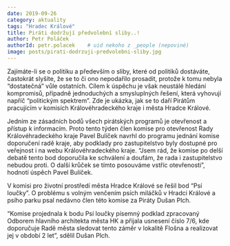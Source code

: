 ```yaml
---
date: 2019-09-26
category: aktuality
tags: "Hradec Králové"
title: Piráti dodržují předvolební sliby..!
author: Petr Poláček
authorId: petr.polacek    # uid nekoho z _people (nepoviné)
image: posts/pirati-dodrzuji-predvolebni-sliby.jpg
---
```


 Zajímáte-li se o politiku a především o sliby, které od politiků dostáváte, častokrát slyšíte, že se to či ono nepodařilo prosadit, protože k tomu nebyla “dostatečná” vůle ostatních. Cílem k úspěchu je však neustálé hledání kompromisů, případně jednoduchých a smysluplných řešení, která vyhovují napříč “politickým spektrem”. Zde je ukázka, jak se to daří Pirátům pracujícím v komisích Královéhradeckého kraje i města Hradce Králové.

Jedním ze zásadních bodů všech pirátských programů je otevřenost a přístup k informacím. Proto tento týden člen komise pro otevřenost Rady Královéhradeckého kraje Pavel Bulíček navrhl do programu jednání komise doporučení radě kraje, aby podklady pro zastupitelstvo byly dostupné pro veřejnost i na webu Královéhradeckého kraje. “Jsem rád, že komise po delší debatě tento bod doporučila ke schválení a doufám, že rada i zastupitelstvo nebudou proti. O další krůček se tímto posouváme vstříc otevřenosti”, hodnotí úspěch Pavel Bulíček.

V komisi pro životní prostředí města Hradce Králové se řešil bod “Psí loučky”. O problému s volným venčením psích miláčků v Hradci Králové a psího parku psal nedávno člen této komise za Piráty Dušan Plch.

“Komise projednala k bodu Psí loučky písemný podklad zpracovaný Odborem hlavního architekta města HK a přijala usnesení číslo 7/6, kde doporučuje Radě města sledovat tento záměr v lokalitě Flošna a realizovat jej v období 2 let”, sdělil Dušan Plch.
